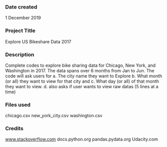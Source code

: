 ### Date created
1 December 2019

### Project Title
Explore US Bikeshare Data 2017

### Description
Complete codes to explore bike sharing data for Chicago, New York, and Washington in 2017. The data spans over 6 months from Jan to Jun.
The code will ask users for
a. The city name they want to Explore
b. What month (or all) they want to view for that city and
c. What day (or all) of that month they want to view.
d. also asks if user wants to view raw datas (5 lines at a time)

### Files used
chicago.csv
new_york_city.csv
washington.csv

### Credits
www.stackoverflow.com
docs.python.org
pandas.pydata.org
Udacity.com
